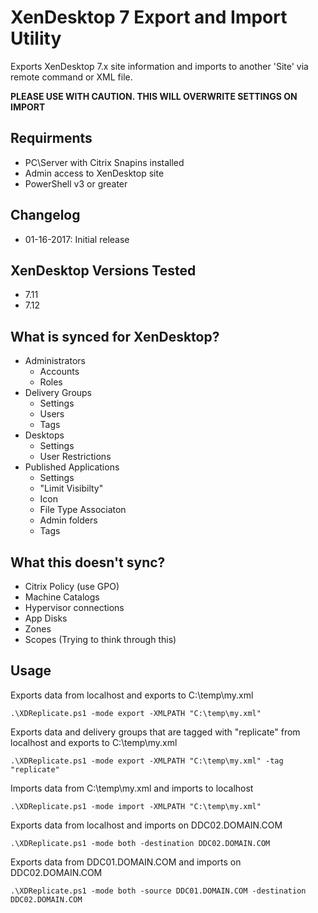 # XenDesktop 7 Export and Import Utility
Exports XenDesktop 7.x site information and imports to another 'Site' via remote command or XML file.

**PLEASE USE WITH CAUTION.  THIS WILL OVERWRITE SETTINGS ON IMPORT**

## Requirments
* PC\Server with Citrix Snapins installed
* Admin access to XenDesktop site
* PowerShell v3 or greater

## Changelog
* 01-16-2017: Initial release

## XenDesktop Versions Tested
* 7.11
* 7.12

## What is synced for XenDesktop?
* Administrators
  * Accounts
  * Roles
* Delivery Groups
  * Settings
  * Users
  * Tags
* Desktops
  * Settings
  * User Restrictions
* Published Applications
  * Settings
  * "Limit Visibilty"
  * Icon
  * File Type Associaton
  * Admin folders
  * Tags
  
## What this doesn't sync?
* Citrix Policy (use GPO)
* Machine Catalogs
* Hypervisor connections
* App Disks
* Zones
* Scopes (Trying to think through this)

## Usage

Exports data from localhost and exports to C:\temp\my.xml

```.\XDReplicate.ps1 -mode export -XMLPATH "C:\temp\my.xml"```

Exports data and delivery groups that are tagged with "replicate" from localhost and exports to C:\temp\my.xml

```.\XDReplicate.ps1 -mode export -XMLPATH "C:\temp\my.xml" -tag "replicate"```
   
Imports data from C:\temp\my.xml and imports to localhost

```.\XDReplicate.ps1 -mode import -XMLPATH "C:\temp\my.xml"```

Exports data from localhost and imports on DDC02.DOMAIN.COM

```.\XDReplicate.ps1 -mode both -destination DDC02.DOMAIN.COM```

Exports data from DDC01.DOMAIN.COM and imports on DDC02.DOMAIN.COM

```.\XDReplicate.ps1 -mode both -source DDC01.DOMAIN.COM -destination DDC02.DOMAIN.COM```
   
